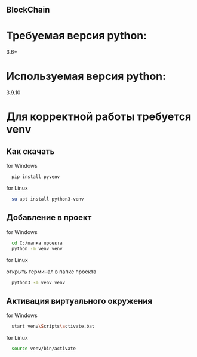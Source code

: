## BlockChain

# Требуемая версия python:
  3.6+

# Используемая версия python:
  3.9.10

# Для корректной работы требуется venv

## Как скачать

for Windows
```bash
  pip install pyvenv
```
for Linux
```bash
  su apt install python3-venv
```

## Добавление в проект
for Windows
```bash
  cd C:/папка проекта
  python -m venv venv
```
for Linux

открыть терминал в папке проекта
```bash
  python3 -m venv venv
```

## Активация виртуального окружения

for Windows
```bash
  start venv\Scripts\activate.bat
```

for Linux
```bash
  source venv/bin/activate
```
